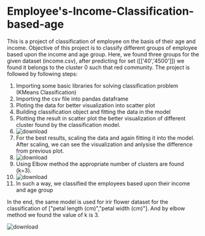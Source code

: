 # Employee's-Income-Classification-based-age
This is a project of classification of employee on the basis of their age and income. Objective of this project is to classify different groups of employee based upon the income and age group. Here, we found three groups for the given dataset (income.csv), after predicting for set ([['40','4500']]) we found it belongs to the cluster 0 such that red community. The project is followed by following steps:
1. Importing some basic libraries for solving classification problem (KMeans Classification)
2. Importing the csv file into pandas dataframe
3. Ploting the data for better visualization into scatter plot
4. Building classification object and fitting the data in the model 
5. Plotting the result in scatter plot the better visualization of different cluster found by the classification model.
6. ![download](https://user-images.githubusercontent.com/65527534/151661890-bb80bf9e-4bb6-465a-83bd-74a30259d093.png)
7. For the best results, scaling the data and again fitting it into the model. After scaling, we can see the visualization and anlysise the difference from previous plot.
8. ![download](https://user-images.githubusercontent.com/65527534/151661920-1551401c-c900-49fb-a0bf-23b963431fbd.png)
9. Using Elbow method the appropriate number of clusters are found (k=3).
10. ![download](https://user-images.githubusercontent.com/65527534/151661960-c4347d95-c926-48cb-82cc-d7f08495f51a.png)
11. In such a way, we classified the employees based upon their income and age group

In the end, the same model is used for irir flower dataset for the classification of ["petal length (cm)","petal width (cm)"]. And by elbow method we found the value of k is 3.

![download](https://user-images.githubusercontent.com/65527534/151662064-9aad7338-6b38-4c56-84da-a89b6a56f86d.png)


